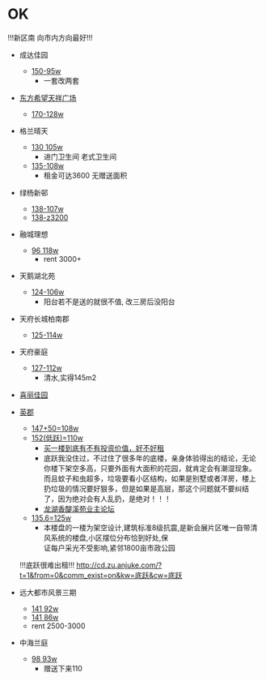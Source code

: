 # OK 

!!!新区南 向市内方向最好!!!

 - 成达佳园
     - [150-95w](http://cd.lianjia.com/ershoufang/CDWH91186157.html)
        - 一套改两套
    
 - [东方希望天祥广场](http://chengdu.anjuke.com/community/props/sale/536805/p3/#filtersort)
    - [170-128w](http://chengdu.anjuke.com/prop/view/A454141678?spread=commprop_p)
    
 - 格兰晴天
    - [130 105w ](http://chengdu.anjuke.com/prop/view/A462856959?spread=commprop_p)
        - 进门卫生间 老式卫生间
    - [135-108w](http://cd.lianjia.com/ershoufang/CDWH90137469.html)
        - 租金可达3600 无赠送面积
        
 - 绿杨新邨
    - [138-107w](http://cd.lianjia.com/ershoufang/CDJN90916895.html)
    - [138-z3200](http://cd.lianjia.com/zufang/c3011053933674/?sug=绿杨新邨)
 
 - 融城理想
    - [96 118w](http://cd.lianjia.com/ershoufang/CDGX89548576.html)
        - rent 3000+

 - 天鹅湖北苑
     - [124-106w](http://cd.lianjia.com/ershoufang/CDGX91532265.html)
         - 阳台若不是送的就很不值, 改三房后没阳台
         
 - 天府长城柏南郡
     - [125-114w](http://cd.lianjia.com/ershoufang/CDGX91234193.html)
     
 - 天府豪庭
     - [127-112w](http://cd.lianjia.com/ershoufang/CDGX91420186.html)
         - 清水,实得145m2
         
 - [喜丽佳园](http://chengdu.anjuke.com/prop/view/A462776543?from=anjuke_page_rec_tddyx&mahout=2&spread=proprec_p&position=1)
    
 - [英郡](http://chengdu.anjuke.com/community/view/205387)
     - [147+50=108w](http://cd.jiwu.com/esf/9496795.html)
     - [152(低跃)=110w](http://chengdu.anjuke.com/prop/view/A472721991?spread=commprop_p)
         - [买一楼到底有不有投资价值，好不好租](http://go.cqmmgo.com/forum-314-thread-184131402189887907-1-1.html)
         - 底跃我没住过，不过住了很多年的底楼，亲身体验得出的结论，无论你楼下架空多高，只要外面有大面积的花园，就肯定会有潮湿现象。而且蚊子和虫超多，垃圾要看小区结构，如果是别墅或者洋房，楼上扔垃圾的情况要好狠多，但是如果是高层，那这个问题就不要纠结了，因为绝对会有人乱扔，是绝对！！！
         - [龙湖香醍溪苑业主论坛](http://house.focus.cn/msgview/7319/189400508.html)
     - [135.6=125w](http://chengdu.anjuke.com/prop/view/A467644046?spread=commprop_p)
         - 本楼盘的一楼为架空设计,建筑标准8级抗震,是新会展片区唯一自带清风系统的楼盘,小区摆位分布恰到好处,保<br>证每户采光不受影响,紧邻1800亩市政公园
         
         
     !!!底跃很难出租!!!
     http://cd.zu.anjuke.com/?t=1&from=0&comm_exist=on&kw=底跃&cw=底跃
     
 - 远大都市风景三期
     - [141 92w](http://cd.lianjia.com/ershoufang/CDGX90553051.html)
     - [141 86w](http://cd.lianjia.com/ershoufang/CDGX90092878.html)
     - rent 2500-3000
    
 - 中海兰庭
     - [98 93w](http://cd.lianjia.com/ershoufang/CDTF91558494.html)
        - 赠送下来110